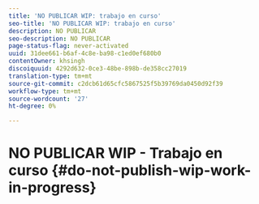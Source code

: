 ```yaml
---
title: 'NO PUBLICAR WIP: trabajo en curso'
seo-title: 'NO PUBLICAR WIP: trabajo en curso'
description: NO PUBLICAR
seo-description: NO PUBLICAR
page-status-flag: never-activated
uuid: 31dee661-b6af-4c8e-ba98-c1ed0ef680b0
contentOwner: khsingh
discoiquuid: 4292d632-0ce3-48be-898b-de358cc27019
translation-type: tm+mt
source-git-commit: c2dcb61d65cfc5867525f5b39769da0450d92f39
workflow-type: tm+mt
source-wordcount: '27'
ht-degree: 0%

---
```



# NO PUBLICAR WIP - Trabajo en curso {#do-not-publish-wip-work-in-progress}

